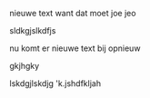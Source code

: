 nieuwe text want dat moet joe jeo 


sldkgjslkdfjs

nu komt er nieuwe text bij opnieuw

gkjhgky


lskdgjlskdjg
'k.jshdfkljah